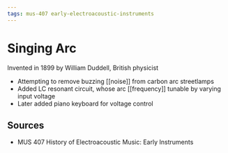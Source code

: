 ```yaml
---
tags: mus-407 early-electroacoustic-instruments
---
```


# Singing Arc

Invented in 1899 by William Duddell, British physicist

- Attempting to remove buzzing [[noise]] from carbon arc streetlamps
- Added LC resonant circuit, whose arc [[frequency]] tunable by varying input voltage
- Later added piano keyboard for voltage control

## Sources

- MUS 407 History of Electroacoustic Music: Early Instruments

